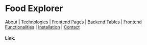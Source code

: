 # Food Explorer
<a align="left" href="#about-the-project">About</a> |
<a align="left" href="#technologies">Technologies</a> |
<a align="left" href="#frontend-pages">Frontend Pages</a> |
<a align="left" href="#backend-tables">Backend Tables</a> |
<a align="left" href="#frontend-functionalities">Frontend Functionalities</a> |
<a align="left" href="#installation">Installation</a> |
<a align="left" href="#contact">Contact</a>

#### Link: 